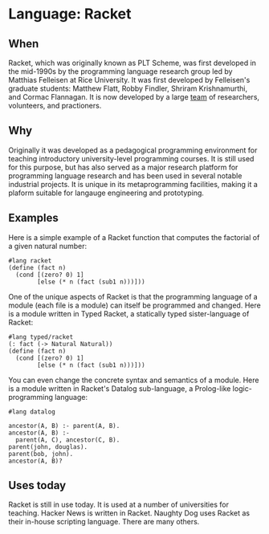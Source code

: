 # Language: Racket

## When

Racket, which was originally known as PLT Scheme, was first developed
in the mid-1990s by the programming language research group led by
Matthias Felleisen at Rice University.  It was first developed by
Felleisen's graduate students: Matthew Flatt, Robby Findler, Shriram
Krishnamurthi, and Cormac Flannagan.  It is now developed by a large
[team](https://racket-lang.org/team.html) of researchers, volunteers,
and practioners.

## Why

Originally it was developed as a pedagogical programming environment
for teaching introductory university-level programming courses.  It is
still used for this purpose, but has also served as a major research
platform for programming language research and has been used in
several notable industrial projects.  It is unique in its
metaprogramming facilities, making it a plaform suitable for langauge
engineering and prototyping.

## Examples

Here is a simple example of a Racket function that computes the
factorial of a given natural number:

```racket
#lang racket
(define (fact n)
  (cond [(zero? 0) 1]
        [else (* n (fact (sub1 n)))]))
```

One of the unique aspects of Racket is that the programming language
of a module (each file is a module) can itself be programmed and
changed.  Here is a module written in Typed Racket, a statically typed
sister-language of Racket:

```racket
#lang typed/racket
(: fact (-> Natural Natural))
(define (fact n)
  (cond [(zero? 0) 1]
        [else (* n (fact (sub1 n)))]))
```

You can even change the concrete syntax and semantics of a module.
Here is a module written in Racket's Datalog sub-language, a
Prolog-like logic-programming language:

```racket
#lang datalog

ancestor(A, B) :- parent(A, B).
ancestor(A, B) :-
  parent(A, C), ancestor(C, B).
parent(john, douglas).
parent(bob, john).
ancestor(A, B)?
```

## Uses today

Racket is still in use today.  It is used at a number of universities
for teaching.  Hacker News is written in Racket.  Naughty Dog uses
Racket as their in-house scripting language.  There are many others.

